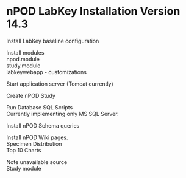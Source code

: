 <h1>nPOD LabKey Installation Version 14.3</h1>

Install LabKey baseline configuration <br>

Install modules<br>
<t>npod.module<br>
        study.module<br>
        labkeywebapp - customizations<br>

Start application server (Tomcat currently)<br>

Create nPOD Study<br>

Run Database SQL Scripts<br>
        Currently implementing only MS SQL Server.<br>

Install nPOD Schema queries<br>

Install nPOD Wiki pages.<br>
        Specimen Distribution<br>
        Top 10 Charts<br>

Note unavailable source<br>
        Study module<br>

